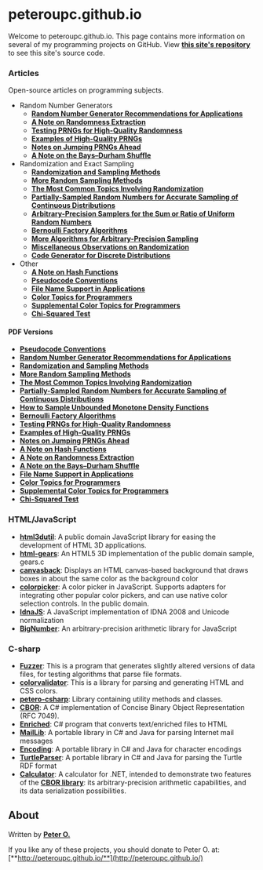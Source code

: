 peteroupc.github.io
====

Welcome to peteroupc.github.io. This page contains more information
on several of my programming projects on GitHub.  View [**this site's repository**](https://github.com/peteroupc/peteroupc.github.io)
to see this site's source code.

<a id=Articles></a>
### Articles

Open-source articles on programming subjects.

* Random Number Generators
    * [**Random Number Generator Recommendations for Applications**](./random.html)
    * [**A Note on Randomness Extraction**](./randextract.html)
    * [**Testing PRNGs for High-Quality Randomness**](./randomtest.html)
    * [**Examples of High-Quality PRNGs**](./hqprng.html)
    * [**Notes on Jumping PRNGs Ahead**](./jump.html)
    * [**A Note on the Bays&ndash;Durham Shuffle**](./bdshuffle.html)
* Randomization and Exact Sampling
    * [**Randomization and Sampling Methods**](./randomfunc.html)
    * [**More Random Sampling Methods**](./randomnotes.html)
    * [**The Most Common Topics Involving Randomization**](./randomcommon.html)
    * [**Partially-Sampled Random Numbers for Accurate Sampling of Continuous Distributions**](./exporand.html)
    * [**Arbitrary-Precision Samplers for the Sum or Ratio of Uniform Random Numbers**](./uniformsum.html)
    * [**Bernoulli Factory Algorithms**](./bernoulli.html)
    * [**More Algorithms for Arbitrary-Precision Sampling**](./morealg.html)
    * [**Miscellaneous Observations on Randomization**](./randmisc.html)
    * [**Code Generator for Discrete Distributions**](./autodist.html)
* Other
    * [**A Note on Hash Functions**](./hash.html)
    * [**Pseudocode Conventions**](./pseudocode.html)
    * [**File Name Support in Applications**](./filenames.html)
    * [**Color Topics for Programmers**](./colorgen.html)
    * [**Supplemental Color Topics for Programmers**](./suppcolor.html)
    * [**Chi-Squared Test**](./chisqtest.html)

<a id=PDF_Versions></a>
#### PDF Versions

* [**Pseudocode Conventions**](./pseudocode.pdf)
* [**Random Number Generator Recommendations for Applications**](./random.pdf)
* [**Randomization and Sampling Methods**](./randomfunc.pdf)
* [**More Random Sampling Methods**](./randomnotes.pdf)
* [**The Most Common Topics Involving Randomization**](./randomcommon.pdf)
* [**Partially-Sampled Random Numbers for Accurate Sampling of Continuous Distributions**](./exporand.pdf)
* [**How to Sample Unbounded Monotone Density Functions**](./unbounded.pdf)
* [**Bernoulli Factory Algorithms**](./bernoulli.pdf)
* [**Testing PRNGs for High-Quality Randomness**](./randomtest.pdf)
* [**Examples of High-Quality PRNGs**](./hqprng.pdf)
* [**Notes on Jumping PRNGs Ahead**](./jump.pdf)
* [**A Note on Hash Functions**](./hash.pdf)
* [**A Note on Randomness Extraction**](./randextract.pdf)
* [**A Note on the Bays&ndash;Durham Shuffle**](./bdshuffle.pdf)
* [**File Name Support in Applications**](./filenames.pdf)
* [**Color Topics for Programmers**](./colorgen.pdf)
* [**Supplemental Color Topics for Programmers**](./suppcolor.pdf)
* [**Chi-Squared Test**](./chisqtest.pdf)

<a id=HTML_JavaScript></a>
### HTML/JavaScript

* [**html3dutil**](./html3dutil): A public domain JavaScript library for easing the development of HTML 3D applications.
* [**html-gears**](./html-gears): An HTML5 3D implementation of the public domain sample, gears.c
* [**canvasback**](./canvasback): Displays an HTML canvas-based background that draws boxes in about the same color as the background color
* [**colorpicker**](./colorpicker): A color picker in JavaScript. Supports adapters for integrating other popular color pickers, and can use native color selection controls. In the public domain.
* [**IdnaJS**](./IdnaJS): A JavaScript implementation of IDNA 2008 and Unicode normalization
* [**BigNumber**](./BigNumber): An arbitrary-precision arithmetic library for JavaScript

<a id=C_sharp></a>
### C-sharp

* [**Fuzzer**](./Fuzzer): This is a program that generates slightly altered versions
of data files, for testing algorithms that parse file formats.
* [**colorvalidator**](./colorvalidator): This is a library for parsing and generating HTML and CSS colors.
* [**petero-csharp**](./petero-csharp): Library containing utility methods and classes.
* [**CBOR**](./CBOR): A C# implementation of Concise Binary Object Representation (RFC 7049).
* [**Enriched**](./Enriched): C# program that converts text/enriched files to HTML
* [**MailLib**](./MailLib): A portable library in C# and Java for parsing Internet mail messages
* [**Encoding**](./Encoding): A portable library in C# and Java for character encodings
* [**TurtleParser**](./TurtleParser): A portable library in C# and Java for parsing the Turtle RDF format
* [**Calculator**](./Calculator): A calculator for .NET, intended to demonstrate
two features of the [**CBOR library**](./CBOR): its arbitrary-precision arithmetic capabilities, and its data serialization possibilities.

About
-----------

Written by [**Peter O.**](https://github.com/peteroupc/)

If you like any of these projects, you should donate to Peter O.
at: [**http://peteroupc.github.io/**](http://peteroupc.github.io/)

